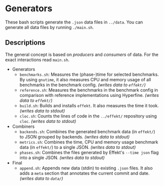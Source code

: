 # Generators

These bash scripts generate the `.json` data files in `../data`. You can
generate all data files by running `./main.sh`.

## Descriptions

The general concept is based on *producers* and *consumers* of data. For
the exact interactions read `main.sh`.

-   Generators
    -   `benchmarks.sh`: Measures the (phase-)time for selected
        benchmarks. By using `gnutime`, it also measures CPU and memory
        usage of all benchmarks in the benchmark config. *(writes data
        to `effekt/`)*
    -   `reference.sh`: Measures the benchmarks in the benchmark config
        in comparison with reference implementations using Hyperfine.
        *(writes data to `effekt/`)*
    -   `build.sh`: Builds and installs `effekt`. It also measures the
        time it took. *(writes data to stdout)*
    -   `cloc.sh`: Counts the lines of code in the `../effekt/`
        repository using `cloc`. *(writes data to stdout)*
-   Combiners
    -   `backends.sh`: Combines the generated benchmark data (in
        `effekt/`) to JSON grouped by backends. *(writes data to
        stdout)*
    -   `metrics.sh`: Combines the time, CPU and memory usage benchmark
        data (in `effekt/`) to a single JSON. *(writes data to stdout)*
    -   `phases.sh`: Combines the files generated by Effekt's
        `--time json` flag into a single JSON. *(writes data to stdout)*
-   Final
    -   `append.sh`: Appends new data (stdin) to existing `.json` files.
        It also adds a `meta` section that annotates the current commit
        and date. *(writes data to `data/`)*
